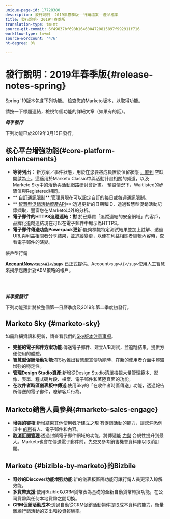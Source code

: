 ```yaml
---
unique-page-id: 17728380
description: 發行說明- 2019年春季版——行銷檔案——產品檔案
title: 發行說明- 2019年春季版
translation-type: tm+mt
source-git-commit: 6f49037bf698b1646004720815897f992911f716
workflow-type: tm+mt
source-wordcount: '476'
ht-degree: 0%

---
```



# 發行說明：2019年春季版{#release-notes-spring}

Spring &#39;19版本包含下列功能。 檢查您的Marketo版本，以取得功能。

請按一下標題連結，檢視每個功能的詳細文章（如果有的話）。

***每季發行***

下列功能已於2019年3月15日發行。

## 核心平台增強功能{#core-platform-enhancements}

* **等待列出：** 新方案／事件狀態，用於在您要將成員置於保留狀態 [，直到](../../product-docs/core-marketo-concepts/smart-campaigns/program-flow-actions/change-program-status.md) 空缺開啟為止。這適用於Marketo Classic中與活動計畫相關的頻道，以及Marketo Sky中的活動與活動網路研討會計畫。 預設情況下，Waitlisted的步驟值與Registered相同。
* ** [自訂通訊限制](../../product-docs/administration/email-setup/enable-communication-limits.md)**:管理員現在可以設定自訂的每日或每週通訊限制。
* ** [智慧型促銷活動資產API](http://developers.marketo.com/rest-api/assets/campaigns/)**:透過更新的日期和ID，透過智慧型促銷活動記錄擷取，豐富您在Marketo以外的分析。
* **電子郵件的HTTPS追蹤連結：對** 於已購買「追蹤連結的安全網域」的客戶，品牌化追蹤連結現在可以在電子郵件中顯示為HTTPS。
* **電子郵件傳送功能Powerpack更新**:能夠標幟特定測試結果並加上註解、透過URL與利益相關者分享結果，並追蹤變更，以便在利益相關者編輯內容時，查看電子郵件的演變。

帳戶型行銷

**[AccountNow`<sup>AI</sup>`](../../product-docs/account-based-marketing/account-profiling/account-profiling-ranking-and-tuning.md)** 已正式提供。Account`<sup>AI</sup>`使用人工智慧來揭示您應針對ABM策略的帳戶。

<br> 

***非季度發行***

下列功能預計將於整個第一日曆季度及2019年第二季度初發行。

## Marketo Sky {#marketo-sky}

如需詳細資訊和更新，請查看我們的[Sky版本注意事項](https://help.marketo.com/hc/en-us/articles/360015760534-Q1-Releases)。

* **完整的電子郵件方案功能**:傳送電子郵件、建立A/B測試，並追蹤結果，提供方便使用的體驗。
* **智慧型促銷活動功能**:在Sky推出智慧型宣傳功能時，在新的使用者介面中體驗增強的穩定性。
* **管理Design Studio資產**:新增從Design Studio清單檢視大量管理範本、影像、表單、程式碼片段、檔案、電子郵件和著陸頁面的功能。
* **在收件者時區儀表板中傳送**:使用Sky的「在收件者時區傳送」功能，透過報告所傳送的電子郵件，瞭解客戶行為。

## Marketo銷售人員參與{#marketo-sales-engage}

* **增強的審核**:新增結束其他使用者所建立之現 [](../../product-docs/marketo-sales-connect/templates/view-template-list-as-a-another-user.md) 有促銷活動的能力，讓您洞悉例項中 [的所](../../product-docs/marketo-sales-connect/campaigns/view-campaigns-list-as-another-user.md)有人、電子郵件和內容。
* **[取消訂閱管理](../../product-docs/marketo-sales-connect/email/unsubscribes/marketo-unsubscribe-check.md)**:透過封鎖電子郵件網域的功能，將傳遞能 [力與](../../product-docs/marketo-sales-connect/admin/blocked-domains.md) 合規性提升到最大。Marketo也會在傳送電子郵件前，先交叉參考銷售機會資料庫以取消訂閱。

## Marketo {#bizible-by-marketo}的Bizbile

* **奇妙的Discover功能增強功能**:新的儀表板區隔功能可讓行銷人員更深入瞭解效能。
* **多貨幣支援**:使用Bizible以CRM貨幣表為基礎的全新自動貨幣轉換功能，在公司貨幣與任何本地貨幣之間切換。
* **CRM促銷活動成本**:透過自動從CRM促銷活動物件提取成本資料的能力，衡量離線行銷活動的支出和投資報酬率。


